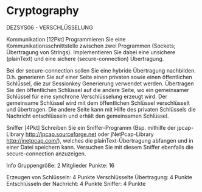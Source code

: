 # Cryptography
DEZSYS06 - VERSCHLÜSSELUNG

Kommunikation [12Pkt]
Programmieren Sie eine Kommunikationsschnittstelle zwischen zwei Programmen (Sockets; Übertragung von Strings). Implementieren Sie dabei eine unsichere (plainText) und eine sichere (secure-connection) Übertragung.

Bei der secure-connection sollen Sie eine hybride Übertragung nachbilden. D.h. generieren Sie auf einer Seite einen privaten sowie einen öffentlichen Schlüssel, die zur Sessionkey Generierung verwendet werden. Übertragen Sie den öffentlichen Schlüssel auf die andere Seite, wo ein gemeinsamer Schlüssel für eine synchrone Verschlüsselung erzeugt wird. Der gemeinsame Schlüssel wird mit dem öffentlichen Schlüssel verschlüsselt und übertragen. Die andere Seite kann mit Hilfe des privaten Schlüssels die Nachricht entschlüsseln und erhält den gemeinsamen Schlüssel.

Sniffer [4Pkt]
Schreiben Sie ein Sniffer-Programm (Bsp. mithilfe der jpcap-Library http://jpcap.sourceforge.net oder jNetPcap-Library http://jnetpcap.com/), welches die plainText-Übertragung abfangen und in einer Datei speichern kann. Versuchen Sie mit diesem Sniffer ebenfalls die secure-connection anzuzeigen.

Info
Gruppengröße: 2 Mitglieder
Punkte: 16

Erzeugen von Schlüsseln: 4 Punkte
Verschlüsselte Übertragung: 4 Punkte
Entschlüsseln der Nachricht: 4 Punkte
Sniffer: 4 Punkte
